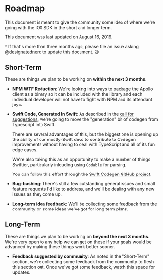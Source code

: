 # Roadmap

This document is meant to give the community some idea of where we're going with the iOS SDK in the short and longer term. 

This document was last updated on August 16, 2019. 

^ If that's more than three months ago, please file an issue asking [@designatednerd](https://github.com/designatednerd) to update this document. 😃


## Short-Term

These are things we plan to be working on **within the next 3 months**.

- **NPM WTF Reduction**: We're looking into ways to package the Apollo client as a binary so it can be included with the library and each individual developer will not have to fight with NPM and its attendant joys. 
- **Swift Code, Generated In Swift**: As described in the [call for suggestions](https://github.com/apollographql/apollo-ios/issues/682), we're going to move the "generation" bit of codegen from Typescript into Swift.

  There are several advantages of this, but the biggest one is opening up the ability of our mostly-Swift devs to contribute to Codegen improvements without having to deal with TypeScript and all of its fun edge cases. 

  We're also taking this as an opportunity to make a number of things Swiftier, particularly inlcuding using `Codable` for parsing. 

  You can follow this effort through the [Swift Codegen GitHub project](https://github.com/apollographql/apollo-ios/projects/2).
- **Bug-bashing**: There's still a few outstanding general issues and small feature requests I'd like to address, and we'll be dealing with any new issues as they come up.
- **Long-term idea feedback**: We'll be collecting some feedback from the community on some ideas we've got for long term plans. 


## Long-Term

These are things we plan to be working on **beyond the next 3 months**. We're very open to any help we can get on these if your goals would be advanced by making these things work better sooner.

- **Feedback suggested by community**: As noted in the "Short-Term" section, we're collecting some feedback from the community to flesh this section out. Once we've got some feedback, watch this space for updates. 